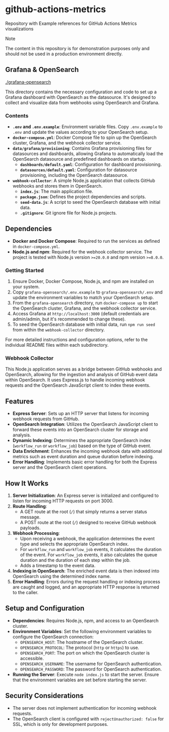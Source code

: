 # github-actions-metrics

Repository with Example references for GitHub Actions Metrics visualizations

> [!NOTE]
> The content in this repository is for demonstration purposes only and should not be used in a production environment directly.

## Grafana & OpenSearch

[./grafana-opensearch](./grafana-opensearch)

This directory contains the necessary configuration and code to set up a Grafana dashboard with OpenSearch as the datasource. It's designed to collect and visualize data from webhooks using OpenSearch and Grafana.

### Contents

- **`.env` and `.env.example`**: Environment variable files. Copy `.env.example` to `.env` and update the values according to your OpenSearch setup.
- **`docker-compose.yml`**: Docker Compose file to spin up the OpenSearch cluster, Grafana, and the webhook collector service.
- **`data/grafana/provisioning`**: Contains Grafana provisioning files for datasources and dashboards, allowing Grafana to automatically load the OpenSearch datasource and predefined dashboards on startup.
  - **`dashboards/default.yaml`**: Configuration for dashboard provisioning.
  - **`datasources/default.yaml`**: Configuration for datasource provisioning, including the OpenSearch datasource.
- **`webhook-collector`**: A simple Node.js application that collects GitHub webhooks and stores them in OpenSearch.
  - **`index.js`**: The main application file.
  - **`package.json`**: Defines the project dependencies and scripts.
  - **`seed-data.js`**: A script to seed the OpenSearch database with initial data.
  - **`.gitignore`**: Git ignore file for Node.js projects.

## Dependencies

- **Docker and Docker Compose**: Required to run the services as defined in `docker-compose.yml`.
- **Node.js and npm**: Required for the webhook collector service. The project is tested with Node.js version `>=20.0.0` and npm version `>=8.0.0`.

### Getting Started

1. Ensure Docker, Docker Compose, Node.js, and npm are installed on your system.
2. Copy `grafana-opensearch/.env.example` to `grafana-opensearch/.env` and update the environment variables to match your OpenSearch setup.
3. From the `grafana-opensearch` directory, run `docker-compose up` to start the OpenSearch cluster, Grafana, and the webhook collector service.
4. Access Grafana at `http://localhost:3000` (default credentials are admin/admin, but it's recommended to change these).
5. To seed the OpenSearch database with initial data, run `npm run seed` from within the `webhook-collector` directory.

For more detailed instructions and configuration options, refer to the individual README files within each subdirectory.

### Webhook Collector

This Node.js application serves as a bridge between GitHub webhooks and OpenSearch, allowing for the ingestion and analysis of GitHub event data within OpenSearch. It uses Express.js to handle incoming webhook requests and the OpenSearch JavaScript client to index these events.

## Features

- **Express Server**: Sets up an HTTP server that listens for incoming webhook requests from GitHub.
- **OpenSearch Integration**: Utilizes the OpenSearch JavaScript client to forward these events into an OpenSearch cluster for storage and analysis.
- **Dynamic Indexing**: Determines the appropriate OpenSearch index (`workflow_run` or `workflow_job`) based on the type of GitHub event.
- **Data Enrichment**: Enhances the incoming webhook data with additional metrics such as event duration and queue duration before indexing.
- **Error Handling**: Implements basic error handling for both the Express server and the OpenSearch client operations.

## How It Works

1. **Server Initialization**: An Express server is initialized and configured to listen for incoming HTTP requests on port 3000.
2. **Route Handling**:
   - A GET route at the root (`/`) that simply returns a server status message.
   - A POST route at the root (`/`) designed to receive GitHub webhook payloads.
3. **Webhook Processing**:
   - Upon receiving a webhook, the application determines the event type and selects the appropriate OpenSearch index.
   - For `workflow_run` and `workflow_job` events, it calculates the duration of the event. For `workflow_job` events, it also calculates the queue duration and the duration of each step within the job.
   - Adds a timestamp to the event data.
4. **Indexing in OpenSearch**: The enriched event data is then indexed into OpenSearch using the determined index name.
5. **Error Handling**: Errors during the request handling or indexing process are caught and logged, and an appropriate HTTP response is returned to the caller.

## Setup and Configuration

- **Dependencies**: Requires Node.js, npm, and access to an OpenSearch cluster.
- **Environment Variables**: Set the following environment variables to configure the OpenSearch connection:
  - `OPENSEARCH_HOST`: The hostname of the OpenSearch cluster.
  - `OPENSEARCH_PROTOCOL`: The protocol (`http` or `https`) to use.
  - `OPENSEARCH_PORT`: The port on which the OpenSearch cluster is accessible.
  - `OPENSEARCH_USERNAME`: The username for OpenSearch authentication.
  - `OPENSEARCH_PASSWORD`: The password for OpenSearch authentication.
- **Running the Server**: Execute `node index.js` to start the server. Ensure that the environment variables are set before starting the server.

## Security Considerations

- The server does not implement authentication for incoming webhook requests.
- The OpenSearch client is configured with `rejectUnauthorized: false` for SSL, which is only for development purposes.
